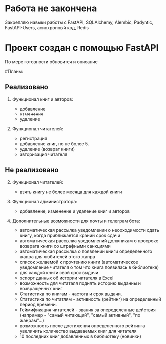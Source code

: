 # Работа не закончена

Закрепляю навыки работы с FastAPI, SQLAlchemy, Alembic, Padyntic, FastAPI-Users, асинхронный код, Redis

# Проект создан с помощью FastAPI

По мере готовности обновится и описание

#Планы:
  ## Реализовано
 1. Функционал книг и авторов:
    - добавление
    - изменение 
    - удаление  
  
 2. Функционал читателей:
    - регистрация
    - добавление книг, но не более 5.
    - удаление (возврат книги)
    - авторизация читателя


  ## Не реализовано
 2. Функционал читателей:
    - взять книгу не более месяца для каждой книги


 3. Функционал администратора:
    - добавление, изменение и удаление книг и авторов

 4. Дополнительные возможности для почты и телеграм бота:
    - автоматическая рассылка уведомлений о необходимости сдать книгу, когда приближается краний срок сдачи
    - автоматическая рассылка уведомлений должникам о просроке возврата книги со штрафными санкциями
    - автоматическая рассылка о появлении книги определенного жанра для любителей этого жанра
    - список желаемой к прочтению книги (автоматическое уведомление читателя о том что книга появилась в библиотеке)
    - для каждой книги свой срок выдачи
    - эспорт данных об истории читателя в Excel
    - возможность для читаталя поднять историю выданны и возвращенных книг
    - Статистика по книгам - частота и срок выдачи.
    - Статистика по читатлям - активность (рейтинг) на определенный период времени.
    - Геймификация читателей - звания за опеределенные действия (например - "самый читающий", "самый активный", "по жанрам"...)
    - возможность после достижения определенного рейтинга увеличить количество выдаваемых книг для читателя
    - 10 последних книг добавленных в библиотеку (новинки)

 
